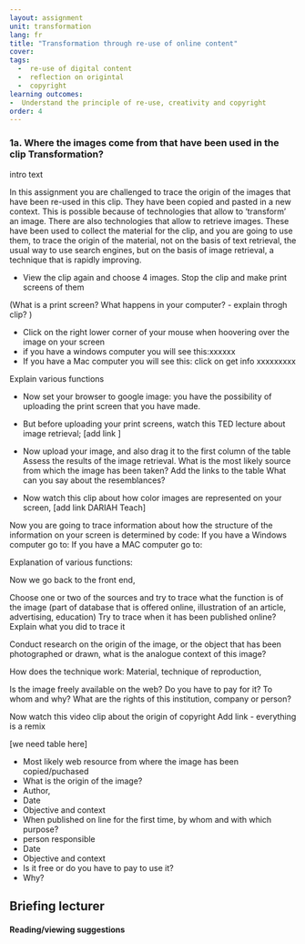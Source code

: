 ```yaml
---
layout: assignment
unit: transformation
lang: fr
title: "Transformation through re-use of online content"  
cover:
tags:
  -  re-use of digital content
  -  reflection on origintal
  -  copyright
learning outcomes:
-  Understand the principle of re-use, creativity and copyright
order: 4
---
```


<!-- more -->

<!-- briefing-student -->



### 1a. Where the images come from that have been used in the clip Transformation?
<!-- section-contents -->

intro text

In this assignment you are challenged to trace the origin of the images that have been re-used in this clip.
They have been copied and pasted in a new context. This is possible because of technologies that allow to ‘transform’ an image.
There are also technologies that allow to retrieve images. These have been used to collect the material for the clip, and you are going
to use them, to trace the origin of the material, not on the basis of text retrieval, the usual way to use search engines,
but on the basis of image retrieval, a technique that is rapidly improving.


- View the clip again and choose 4 images. Stop the clip and make print screens of them

(What is a print screen? What happens in your computer? - explain throgh clip? )

- Click on the right lower corner of your mouse when hoovering over the image on your screen
- if you have a windows computer you will see this:xxxxxx
- If you have a Mac computer you will see this:  click on get info xxxxxxxxx

Explain various functions


- Now set your browser to google image: you have the possibility of uploading the print screen that you have made.
- But before uploading your print screens, watch this TED lecture about image retrieval;  [add link ]

- Now upload your image, and also drag it to the first column of the table
Assess the results of the image retrieval. What is the most likely source from which the image has been taken? Add the links to the table
What can you say about the resemblances?

- Now watch this clip about how color images are represented on your screen, [add link DARIAH Teach]

Now you are going to trace information about how the structure of the information on your screen is determined by code:
If you have a Windows computer go to:
If you have a MAC computer go to:

Explanation of various functions:

Now we go back to the front end,

Choose one or two of the sources and try to trace what the function is of the image (part of database that is offered online, illustration of an article, advertising, education)
Try to trace when  it has been published online? Explain what you did to trace it

Conduct research on the origin of the image, or the object that has been photographed or drawn, what is the analogue context of this image?

How does the technique work:
Material, technique of reproduction,

Is the image freely available on the web? Do you have to pay for it? To whom and why? What are the rights of this institution, company or person?

Now watch this video clip about the origin of copyright
Add link - everything is a remix

 [we need table here]

- Most likely web resource from where the image has been copied/puchased
- What is the origin of the image?
- Author,
- Date
- Objective and context
- When published on line for the first time, by whom and with which purpose?
- person responsible
- Date
- Objective and context
- Is it free or do you have to pay to use it?
- Why?

<!-- briefing-teacher -->
## Briefing lecturer


#### Reading/viewing  suggestions

